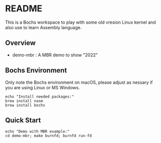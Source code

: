 # README

This is a Bochs workspace to play with some old vresion Linux kernel and also use to learn Assembly language.

## Overview

- demo-mbr : A MBR demo to show "2022"

## Bochs Environment

Only note the Bochs environment on macOS, please adjust as nessary if you are using Linux or MS Windows.

```shell
echo "Install needed packages:"
brew install nasm
brew install bochs
```

## Quick Start

```shell
echo "Demo with MBR example:"
cd demo-mbr; make burnfd; burnfd run-fd
```
